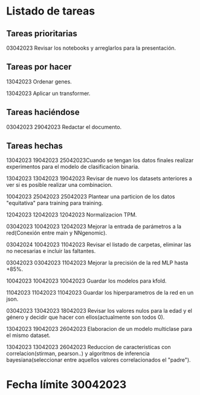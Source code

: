 # Listado de tareas

## Tareas prioritarias

03042023 Revisar los notebooks y arreglarlos para la presentación.

## Tareas por hacer

13042023 Ordenar genes.

13042023 Aplicar un transformer.

## Tareas haciéndose

03042023 29042023 Redactar el documento.

## Tareas hechas
13042023 19042023 25042023Cuando se tengan los datos finales realizar experimentos para el modelo de clasificacion binaria.

13042023 13042023 19042023 Revisar de nuevo los datasets anteriores a ver si es posible realizar una combinacion.

10042023 25042023 25042023 Plantear una particion de los datos "equitativa" para training para training.

12042023 12042023 12042023 Normalizacion TPM.

03042023 10042023 12042023 Mejorar la entrada de parámetros a la red(Conexión entre main y NNgenomic).

03042024 10042023 11042023 Revisar el listado de carpetas, eliminar las no necesarias e incluir las faltantes.

03042023 03042023 11042023 Mejorar la precisión de la red MLP hasta +85%.

10042023 10042023 10042023 Guardar los modelos para kfold.

11042023 11042023 11042023 Guardar los hiperparametros de la red en un json.

03042023 13042023 18042023 Revisar los valores nulos para la edad y el género y decidir que hacer con ellos(actualmente son todos 0).	

13042023 19042023 26042023 Elaboracion de un modelo multiclase para el mismo dataset.

13042023 13042023 26042023 Reduccion de caracteristicas con correlacion(stirman, pearson..) y algoritmos de inferencia bayesiana(seleccionar entre aquellos valores correlacionados el "padre").

# Fecha límite 30042023
